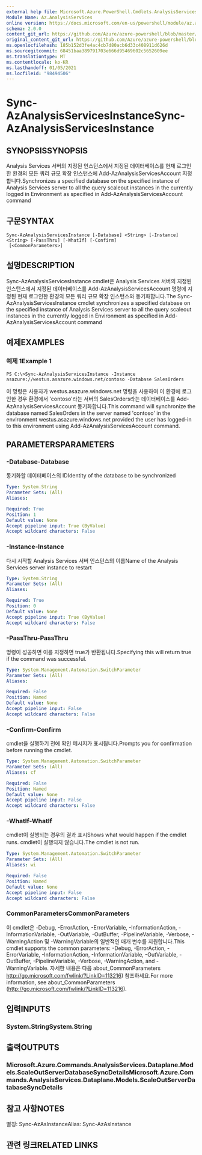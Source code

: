 ```yaml
---
external help file: Microsoft.Azure.PowerShell.Cmdlets.AnalysisServices.Dataplane.dll-Help.xml
Module Name: Az.AnalysisServices
online version: https://docs.microsoft.com/en-us/powershell/module/az.analysisservices/sync-azanalysisservicesinstance
schema: 2.0.0
content_git_url: https://github.com/Azure/azure-powershell/blob/master/src/AnalysisServices/AnalysisServices/help/Sync-AzAnalysisServicesInstance.md
original_content_git_url: https://github.com/Azure/azure-powershell/blob/master/src/AnalysisServices/AnalysisServices/help/Sync-AzAnalysisServicesInstance.md
ms.openlocfilehash: 185b152d3fe4ac4cb7d80acb6d33c408911d626d
ms.sourcegitcommit: 68451baa389791703e666d95469602c5652609ee
ms.translationtype: MT
ms.contentlocale: ko-KR
ms.lasthandoff: 01/05/2021
ms.locfileid: "98494506"
---
```

# <span data-ttu-id="b7733-101">Sync-AzAnalysisServicesInstance</span><span class="sxs-lookup"><span data-stu-id="b7733-101">Sync-AzAnalysisServicesInstance</span></span>

## <span data-ttu-id="b7733-102">SYNOPSIS</span><span class="sxs-lookup"><span data-stu-id="b7733-102">SYNOPSIS</span></span>

<span data-ttu-id="b7733-103">Analysis Services 서버의 지정된 인스턴스에서 지정된 데이터베이스를 현재 로그인한 환경의 모든 쿼리 규모 확장 인스턴스에 Add-AzAnalysisServicesAccount 지정합니다.</span><span class="sxs-lookup"><span data-stu-id="b7733-103">Synchronizes a specified database on the specified instance of Analysis Services server to all the query scaleout instances in the currently logged in Environment as specified in Add-AzAnalysisServicesAccount command</span></span>

## <span data-ttu-id="b7733-104">구문</span><span class="sxs-lookup"><span data-stu-id="b7733-104">SYNTAX</span></span>

```
Sync-AzAnalysisServicesInstance [-Database] <String> [-Instance] <String> [-PassThru] [-WhatIf] [-Confirm]
 [<CommonParameters>]
```

## <span data-ttu-id="b7733-105">설명</span><span class="sxs-lookup"><span data-stu-id="b7733-105">DESCRIPTION</span></span>

<span data-ttu-id="b7733-106">Sync-AzAnalysisServicesInstance cmdlet은 Analysis Services 서버의 지정된 인스턴스에서 지정된 데이터베이스를 Add-AzAnalysisServicesAccount 명령에 지정된 현재 로그인한 환경의 모든 쿼리 규모 확장 인스턴스와 동기화합니다.</span><span class="sxs-lookup"><span data-stu-id="b7733-106">The Sync-AzAnalysisServicesInstance cmdlet synchronizes a specified database on the specified instance of Analysis Services server to all the query scaleout instances in the currently logged in Environment as specified in Add-AzAnalysisServicesAccount command</span></span>

## <span data-ttu-id="b7733-107">예제</span><span class="sxs-lookup"><span data-stu-id="b7733-107">EXAMPLES</span></span>

### <span data-ttu-id="b7733-108">예제 1</span><span class="sxs-lookup"><span data-stu-id="b7733-108">Example 1</span></span>

```
PS C:\>Sync-AzAnalysisServicesInstance -Instance asazure://westus.asazure.windows.net/contoso -Database SalesOrders
```

<span data-ttu-id="b7733-109">이 명령은 사용자가 westus.asazure.windows.net 명령을 사용하여 이 환경에 로그인한 경우 환경에서 'contoso'라는 서버의 SalesOrders라는 데이터베이스를 Add-AzAnalysisServicesAccount 동기화합니다.</span><span class="sxs-lookup"><span data-stu-id="b7733-109">This command will synchronize the database named SalesOrders in the server named 'contoso' in the environment westus.asazure.windows.net provided the user has logged-in to this environment using Add-AzAnalysisServicesAccount command.</span></span>

## <span data-ttu-id="b7733-110">PARAMETERS</span><span class="sxs-lookup"><span data-stu-id="b7733-110">PARAMETERS</span></span>

### <span data-ttu-id="b7733-111">-Database</span><span class="sxs-lookup"><span data-stu-id="b7733-111">-Database</span></span>

<span data-ttu-id="b7733-112">동기화할 데이터베이스의 ID</span><span class="sxs-lookup"><span data-stu-id="b7733-112">Identity of the database to be synchronized</span></span>

```yaml
Type: System.String
Parameter Sets: (All)
Aliases:

Required: True
Position: 1
Default value: None
Accept pipeline input: True (ByValue)
Accept wildcard characters: False
```

### <span data-ttu-id="b7733-113">-Instance</span><span class="sxs-lookup"><span data-stu-id="b7733-113">-Instance</span></span>

<span data-ttu-id="b7733-114">다시 시작할 Analysis Services 서버 인스턴스의 이름</span><span class="sxs-lookup"><span data-stu-id="b7733-114">Name of the Analysis Services server instance to restart</span></span>

```yaml
Type: System.String
Parameter Sets: (All)
Aliases:

Required: True
Position: 0
Default value: None
Accept pipeline input: True (ByValue)
Accept wildcard characters: False
```

### <span data-ttu-id="b7733-115">-PassThru</span><span class="sxs-lookup"><span data-stu-id="b7733-115">-PassThru</span></span>

<span data-ttu-id="b7733-116">명령이 성공하면 이를 지정하면 true가 반환됩니다.</span><span class="sxs-lookup"><span data-stu-id="b7733-116">Specifying this will return true if the command was successful.</span></span>

```yaml
Type: System.Management.Automation.SwitchParameter
Parameter Sets: (All)
Aliases:

Required: False
Position: Named
Default value: None
Accept pipeline input: False
Accept wildcard characters: False
```

### <span data-ttu-id="b7733-117">-Confirm</span><span class="sxs-lookup"><span data-stu-id="b7733-117">-Confirm</span></span>
<span data-ttu-id="b7733-118">cmdlet을 실행하기 전에 확인 메시지가 표시됩니다.</span><span class="sxs-lookup"><span data-stu-id="b7733-118">Prompts you for confirmation before running the cmdlet.</span></span>

```yaml
Type: System.Management.Automation.SwitchParameter
Parameter Sets: (All)
Aliases: cf

Required: False
Position: Named
Default value: None
Accept pipeline input: False
Accept wildcard characters: False
```

### <span data-ttu-id="b7733-119">-WhatIf</span><span class="sxs-lookup"><span data-stu-id="b7733-119">-WhatIf</span></span>
<span data-ttu-id="b7733-120">cmdlet이 실행되는 경우의 결과 표시</span><span class="sxs-lookup"><span data-stu-id="b7733-120">Shows what would happen if the cmdlet runs.</span></span> <span data-ttu-id="b7733-121">cmdlet이 실행되지 않습니다.</span><span class="sxs-lookup"><span data-stu-id="b7733-121">The cmdlet is not run.</span></span>

```yaml
Type: System.Management.Automation.SwitchParameter
Parameter Sets: (All)
Aliases: wi

Required: False
Position: Named
Default value: None
Accept pipeline input: False
Accept wildcard characters: False
```

### <span data-ttu-id="b7733-122">CommonParameters</span><span class="sxs-lookup"><span data-stu-id="b7733-122">CommonParameters</span></span>
<span data-ttu-id="b7733-123">이 cmdlet은 -Debug, -ErrorAction, -ErrorVariable, -InformationAction, -InformationVariable, -OutVariable, -OutBuffer, -PipelineVariable, -Verbose, -WarningAction 및 -WarningVariable의 일반적인 매개 변수를 지원합니다.</span><span class="sxs-lookup"><span data-stu-id="b7733-123">This cmdlet supports the common parameters: -Debug, -ErrorAction, -ErrorVariable, -InformationAction, -InformationVariable, -OutVariable, -OutBuffer, -PipelineVariable, -Verbose, -WarningAction, and -WarningVariable.</span></span> <span data-ttu-id="b7733-124">자세한 내용은 다음 about_CommonParameters http://go.microsoft.com/fwlink/?LinkID=113216) 참조하세요.</span><span class="sxs-lookup"><span data-stu-id="b7733-124">For more information, see about_CommonParameters (http://go.microsoft.com/fwlink/?LinkID=113216).</span></span>

## <span data-ttu-id="b7733-125">입력</span><span class="sxs-lookup"><span data-stu-id="b7733-125">INPUTS</span></span>

### <span data-ttu-id="b7733-126">System.String</span><span class="sxs-lookup"><span data-stu-id="b7733-126">System.String</span></span>

## <span data-ttu-id="b7733-127">출력</span><span class="sxs-lookup"><span data-stu-id="b7733-127">OUTPUTS</span></span>

### <span data-ttu-id="b7733-128">Microsoft.Azure.Commands.AnalysisServices.Dataplane.Models.ScaleOutServerDatabaseSyncDetails</span><span class="sxs-lookup"><span data-stu-id="b7733-128">Microsoft.Azure.Commands.AnalysisServices.Dataplane.Models.ScaleOutServerDatabaseSyncDetails</span></span>

## <span data-ttu-id="b7733-129">참고 사항</span><span class="sxs-lookup"><span data-stu-id="b7733-129">NOTES</span></span>

<span data-ttu-id="b7733-130">별칭: Sync-AzAsInstance</span><span class="sxs-lookup"><span data-stu-id="b7733-130">Alias: Sync-AzAsInstance</span></span>

## <span data-ttu-id="b7733-131">관련 링크</span><span class="sxs-lookup"><span data-stu-id="b7733-131">RELATED LINKS</span></span>
